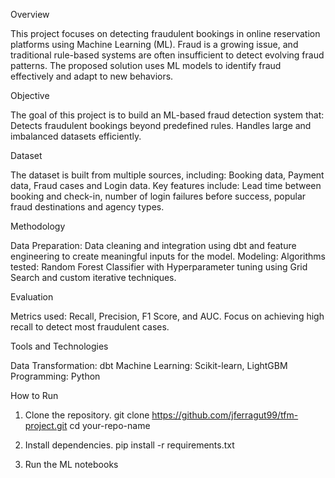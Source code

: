 Overview

This project focuses on detecting fraudulent bookings in online reservation platforms using Machine Learning (ML). 
Fraud is a growing issue, and traditional rule-based systems are often insufficient to detect 
evolving fraud patterns. The proposed solution uses ML models to identify fraud effectively and adapt to new behaviors.

Objective

The goal of this project is to build an ML-based fraud detection system that:
Detects fraudulent bookings beyond predefined rules.
Handles large and imbalanced datasets efficiently.

Dataset

The dataset is built from multiple sources, including: Booking data, Payment data, Fraud cases and Login data.
Key features include: Lead time between booking and check-in, number of login failures before success, popular 
fraud destinations and agency types.

Methodology

Data Preparation:
Data cleaning and integration using dbt and feature engineering to create meaningful inputs for the model.
Modeling:
Algorithms tested: Random Forest Classifier with Hyperparameter tuning using Grid Search and custom iterative
techniques.

Evaluation

Metrics used: Recall, Precision, F1 Score, and AUC.
Focus on achieving high recall to detect most fraudulent cases.

Tools and Technologies


Data Transformation: dbt
Machine Learning: Scikit-learn, LightGBM
Programming: Python


How to Run 

1. Clone the repository.
   git clone https://github.com/jferragut99/tfm-project.git
   cd your-repo-name

2. Install dependencies.
  pip install -r requirements.txt

3. Run the ML notebooks
